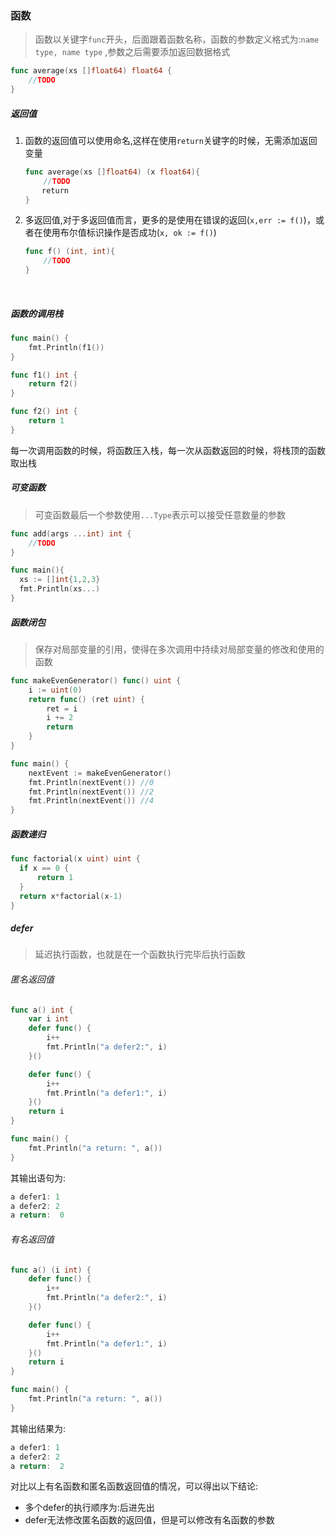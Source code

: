 ### 函数

> 函数以关键字`func`开头，后面跟着函数名称，函数的参数定义格式为:`name type, name type` ,参数之后需要添加返回数据格式

```go
func average(xs []float64) float64 {
    //TODO
}
```

##### 返回值

1. 函数的返回值可以使用命名,这样在使用`return`关键字的时候，无需添加返回变量

   ```go
   func average(xs []float64) (x float64){
       //TODO
     　return
   }
   ```

2. 多返回值,对于多返回值而言，更多的是使用在错误的返回(`x,err := f()`)，或者在使用布尔值标识操作是否成功(`x, ok := f()`)

   ```go
   func f() (int, int){
       //TODO
   }
   ```

   ​

##### 函数的调用栈

```go
func main() {
	fmt.Println(f1())
}

func f1() int {
	return f2()
}

func f2() int {
	return 1
}
```

每一次调用函数的时候，将函数压入栈，每一次从函数返回的时候，将栈顶的函数取出栈



##### 可变函数

> 可变函数最后一个参数使用`...Type`表示可以接受任意数量的参数

```go
func add(args ...int) int {
    //TODO
}

func main(){
  xs := []int{1,2,3}
  fmt.Println(xs...)
}
```



##### 函数闭包

> 保存对局部变量的引用，使得在多次调用中持续对局部变量的修改和使用的函数

```go
func makeEvenGenerator() func() uint {
	i := uint(0)
	return func() (ret uint) {
		ret = i
		i += 2
		return
	}
}

func main() {
	nextEvent := makeEvenGenerator()
	fmt.Println(nextEvent()) //0
	fmt.Println(nextEvent()) //2
	fmt.Println(nextEvent()) //4
}
```



##### 函数递归

```go
func factorial(x uint) uint {
  if x == 0 {
      return 1
  }
  return x*factorial(x-1)
}
```



##### defer

> 延迟执行函数，也就是在一个函数执行完毕后执行函数

###### 匿名返回值

```go
func a() int {
    var i int
	defer func() {
		i++
		fmt.Println("a defer2:", i)
	}()

	defer func() {
		i++
		fmt.Println("a defer1:", i)
	}()
	return i
}

func main() {
	fmt.Println("a return: ", a())
}
```

其输出语句为:

```go
a defer1: 1
a defer2: 2
a return:  0
```



###### 有名返回值

```go
func a() (i int) {
	defer func() {
		i++
		fmt.Println("a defer2:", i)
	}()

	defer func() {
		i++
		fmt.Println("a defer1:", i)
	}()
	return i
}

func main() {
	fmt.Println("a return: ", a())
}
```

其输出结果为:

```go
a defer1: 1
a defer2: 2
a return:  2
```

对比以上有名函数和匿名函数返回值的情况，可以得出以下结论:

- 多个defer的执行顺序为:后进先出
- defer无法修改匿名函数的返回值，但是可以修改有名函数的参数